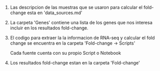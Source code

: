 1. Las descripcion de las muestras que se usaron para calcular el fold-change esta en 'data_sources.md'

2. La carpeta 'Genes' contiene una lista de los genes que nos interesa incluir en los resultados fold-change.

3. El codigo para extraer la la informacion de RNA-seq y calcular el fold change se encuentra en la carpeta 'Fold-change -> Scripts'

	Cada fuente cuenta con su propio Script o Notebook

4. Los resultados fold-change estan en la carpeta 'Fold-change'

